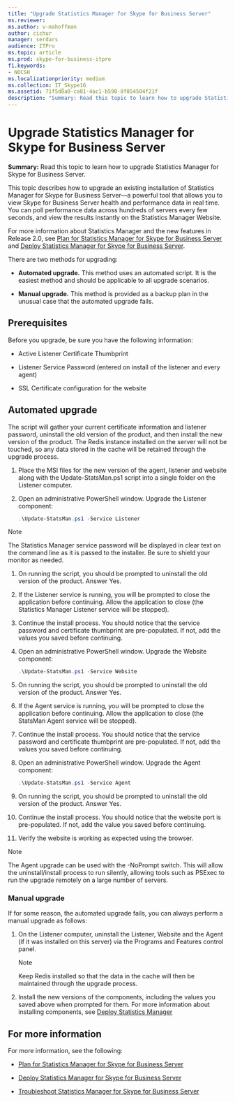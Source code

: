```yaml
---
title: "Upgrade Statistics Manager for Skype for Business Server"
ms.reviewer: 
ms.author: v-mahoffman
author: cichur
manager: serdars
audience: ITPro
ms.topic: article
ms.prod: skype-for-business-itpro
f1.keywords:
- NOCSH
ms.localizationpriority: medium
ms.collection: IT_Skype16
ms.assetid: 71f5d0a0-ca81-4ac1-b590-8f854504f21f
description: "Summary: Read this topic to learn how to upgrade Statistics Manager for Skype for Business Server."
---
```


# Upgrade Statistics Manager for Skype for Business Server
 
**Summary:** Read this topic to learn how to upgrade Statistics Manager for Skype for Business Server.
  
This topic describes how to upgrade an existing installation of Statistics Manager for Skype for Business Server—a powerful tool that allows you to view Skype for Business Server health and performance data in real time. You can poll performance data across hundreds of servers every few seconds, and view the results instantly on the Statistics Manager Website. 
  
For more information about Statistics Manager and the new features in Release 2.0, see [Plan for Statistics Manager for Skype for Business Server](plan.md) and [Deploy Statistics Manager for Skype for Business Server](deploy.md).
  
There are two methods for upgrading:
  
- **Automated upgrade.** This method uses an automated script. It is the easiest method and should be applicable to all upgrade scenarios.
    
- **Manual upgrade.** This method is provided as a backup plan in the unusual case that the automated upgrade fails.
    
## Prerequisites

Before you upgrade, be sure you have the following information:
  
- Active Listener Certificate Thumbprint
    
- Listener Service Password (entered on install of the listener and every agent)
    
- SSL Certificate configuration for the website
    
## Automated upgrade

The script will gather your current certificate information and listener password, uninstall the old version of the product, and then install the new version of the product. The Redis instance installed on the server will not be touched, so any data stored in the cache will be retained through the upgrade process.
  
1. Place the MSI files for the new version of the agent, listener and website along with the Update-StatsMan.ps1 script into a single folder on the Listener computer.
    
2. Open an administrative PowerShell window. Upgrade the Listener component:
    
   ```PowerShell
   .\Update-StatsMan.ps1 -Service Listener
   ```

> [!NOTE]
> The Statistics Manager service password will be displayed in clear text on the command line as it is passed to the installer. Be sure to shield your monitor as needed. 
  
1. On running the script, you should be prompted to uninstall the old version of the product. Answer Yes.
    
2. If the Listener service is running, you will be prompted to close the application before continuing. Allow the application to close (the Statistics Manager Listener service will be stopped).
    
3. Continue the install process. You should notice that the service password and certificate thumbprint are pre-populated. If not, add the values you saved before continuing.
    
4. Open an administrative PowerShell window. Upgrade the Website component:
    
   ```PowerShell
   .\Update-StatsMan.ps1 -Service Website
   ```

5. On running the script, you should be prompted to uninstall the old version of the product. Answer Yes.
    
6. If the Agent service is running, you will be prompted to close the application before continuing. Allow the application to close (the StatsMan Agent service will be stopped).
    
7. Continue the install process. You should notice that the service password and certificate thumbprint are pre-populated. If not, add the values you saved before continuing.
    
8. Open an administrative PowerShell window. Upgrade the Agent component:
    
   ```PowerShell
   .\Update-StatsMan.ps1 -Service Agent
   ```

9. On running the script, you should be prompted to uninstall the old version of the product. Answer Yes.
    
10. Continue the install process. You should notice that the website port is pre-populated. If not, add the value you saved before continuing.
    
11. Verify the website is working as expected using the browser.
    
> [!NOTE]
> The Agent upgrade can be used with the -NoPrompt switch. This will allow the uninstall/install process to run silently, allowing tools such as PSExec to run the upgrade remotely on a large number of servers. 
  
### Manual upgrade

If for some reason, the automated upgrade fails, you can always perform a manual upgrade as follows:
  
1. On the Listener computer, uninstall the Listener, Website and the Agent (if it was installed on this server) via the Programs and Features control panel. 
    
    > [!NOTE]
    >  Keep Redis installed so that the data in the cache will then be maintained through the upgrade process.
  
2. Install the new versions of the components, including the values you saved above when prompted for them. For more information about installing components, see [Deploy Statistics Manager](deploy.md#BKMK_Deploy)

    
## For more information
<a name="BKMK_Fixed"> </a>

For more information, see the following:
  
- [Plan for Statistics Manager for Skype for Business Server](plan.md)
    
- [Deploy Statistics Manager for Skype for Business Server](deploy.md)
    
- [Troubleshoot Statistics Manager for Skype for Business Server](troubleshoot.md)
